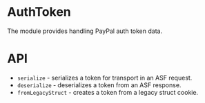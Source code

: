 # AuthToken

The module provides handling PayPal auth token data.

# API

- `serialize` - serializes a token for transport in an ASF request.
- `deserialize` - deserializes a token from an ASF response.
- `fromLegacyStruct` - creates a token from a legacy struct cookie.
